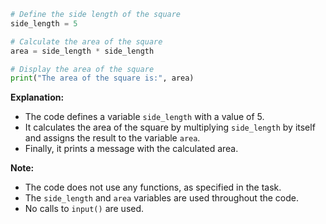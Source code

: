 ```python
# Define the side length of the square
side_length = 5

# Calculate the area of the square
area = side_length * side_length

# Display the area of the square
print("The area of the square is:", area)
```

**Explanation:**

* The code defines a variable `side_length` with a value of 5.
* It calculates the area of the square by multiplying `side_length` by itself and assigns the result to the variable `area`.
* Finally, it prints a message with the calculated area.

**Note:**

* The code does not use any functions, as specified in the task.
* The `side_length` and `area` variables are used throughout the code.
* No calls to `input()` are used.